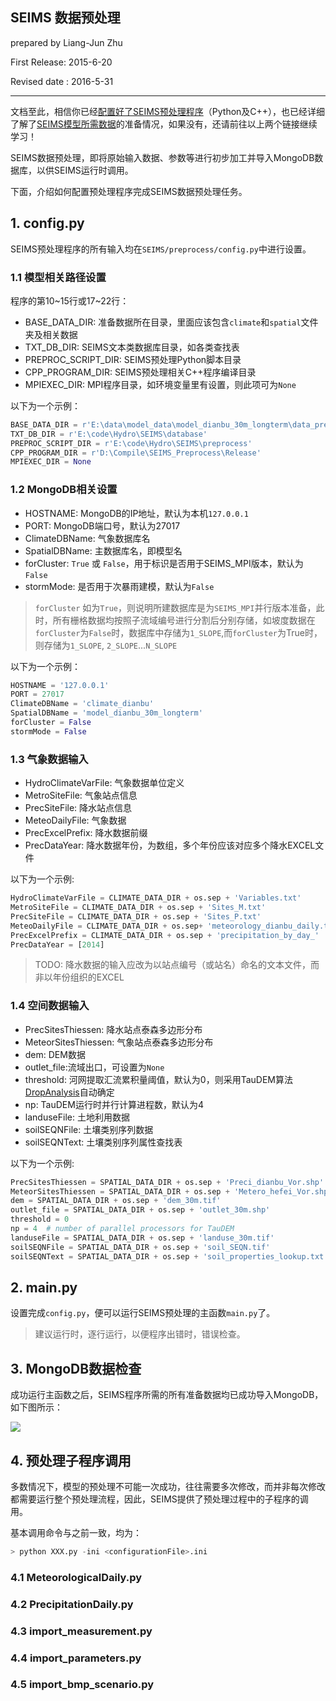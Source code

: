 SEIMS 数据预处理
----------------
prepared by Liang-Jun Zhu

First Release: 2015-6-20

Revised date : 2016-5-31

----------------

文档至此，相信你已经[配置好了SEIMS预处理程序](Construct-python-env)（Python及C++），也已经详细了解了[SEIMS模型所需数据](Data-preparation)的准备情况，如果没有，还请前往以上两个链接继续学习！

SEIMS数据预处理，即将原始输入数据、参数等进行初步加工并导入MongoDB数据库，以供SEIMS运行时调用。

下面，介绍如何配置预处理程序完成SEIMS数据预处理任务。

## 1. config.py

SEIMS预处理程序的所有输入均在`SEIMS/preprocess/config.py`中进行设置。

### 1.1 模型相关路径设置

程序的第10~15行或17~22行：

+ BASE_DATA_DIR: 准备数据所在目录，里面应该包含`climate`和`spatial`文件夹及相关数据
+ TXT_DB_DIR: SEIMS文本类数据库目录，如各类查找表
+ PREPROC_SCRIPT_DIR: SEIMS预处理Python脚本目录
+ CPP_PROGRAM_DIR: SEIMS预处理相关C++程序编译目录
+ MPIEXEC_DIR: MPI程序目录，如环境变量里有设置，则此项可为`None`

以下为一个示例：

```python
BASE_DATA_DIR = r'E:\data\model_data\model_dianbu_30m_longterm\data_prepare'
TXT_DB_DIR = r'E:\code\Hydro\SEIMS\database'
PREPROC_SCRIPT_DIR = r'E:\code\Hydro\SEIMS\preprocess'
CPP_PROGRAM_DIR = r'D:\Compile\SEIMS_Preprocess\Release'
MPIEXEC_DIR = None
```

### 1.2 MongoDB相关设置

+ HOSTNAME: MongoDB的IP地址，默认为本机`127.0.0.1`
+ PORT: MongoDB端口号，默认为27017
+ ClimateDBName: 气象数据库名
+ SpatialDBName: 主数据库名，即模型名
+ forCluster: `True` 或 `False`，用于标识是否用于SEIMS_MPI版本，默认为`False`
+ stormMode: 是否用于次暴雨建模，默认为`False`

> `forCluster` 如为`True`，则说明所建数据库是为`SEIMS_MPI`并行版本准备，此时，所有栅格数据均按照子流域编号进行分割后分别存储，如坡度数据在`forCluster`为`False`时，数据库中存储为`1_SLOPE`,而`forCluster`为True时，则存储为`1_SLOPE`, `2_SLOPE`...`N_SLOPE`

以下为一个示例：

```python
HOSTNAME = '127.0.0.1'
PORT = 27017
ClimateDBName = 'climate_dianbu'
SpatialDBName = 'model_dianbu_30m_longterm'
forCluster = False 
stormMode = False
```

### 1.3 气象数据输入

+ HydroClimateVarFile: 气象数据单位定义
+ MetroSiteFile: 气象站点信息
+ PrecSiteFile: 降水站点信息
+ MeteoDailyFile: 气象数据
+ PrecExcelPrefix: 降水数据前缀
+ PrecDataYear: 降水数据年份，为数组，多个年份应该对应多个降水EXCEL文件

以下为一个示例:

```python
HydroClimateVarFile = CLIMATE_DATA_DIR + os.sep + 'Variables.txt'
MetroSiteFile = CLIMATE_DATA_DIR + os.sep + 'Sites_M.txt'
PrecSiteFile = CLIMATE_DATA_DIR + os.sep + 'Sites_P.txt'
MeteoDailyFile = CLIMATE_DATA_DIR + os.sep+ 'meteorology_dianbu_daily.txt'
PrecExcelPrefix = CLIMATE_DATA_DIR + os.sep + 'precipitation_by_day_'
PrecDataYear = [2014]
```

> TODO: 降水数据的输入应改为以站点编号（或站名）命名的文本文件，而非以年份组织的EXCEL

### 1.4 空间数据输入

+ PrecSitesThiessen: 降水站点泰森多边形分布
+ MeteorSitesThiessen: 气象站点泰森多边形分布
+ dem: DEM数据
+ outlet_file:流域出口，可设置为`None` 
+ threshold: 河网提取汇流累积量阈值，默认为0，则采用TauDEM算法[DropAnalysis](http://hydrology.usu.edu/taudem/taudem5/help53/StreamDropAnalysis.html)自动确定
+ np: TauDEM运行时并行计算进程数，默认为4
+ landuseFile: 土地利用数据
+ soilSEQNFile: 土壤类别序列数据
+ soilSEQNText: 土壤类别序列属性查找表

以下为一个示例:

```python
PrecSitesThiessen = SPATIAL_DATA_DIR + os.sep + 'Preci_dianbu_Vor.shp'
MeteorSitesThiessen = SPATIAL_DATA_DIR + os.sep + 'Metero_hefei_Vor.shp'
dem = SPATIAL_DATA_DIR + os.sep + 'dem_30m.tif'
outlet_file = SPATIAL_DATA_DIR + os.sep + 'outlet_30m.shp'
threshold = 0
np = 4  # number of parallel processors for TauDEM
landuseFile = SPATIAL_DATA_DIR + os.sep + 'landuse_30m.tif'
soilSEQNFile = SPATIAL_DATA_DIR + os.sep + 'soil_SEQN.tif'
soilSEQNText = SPATIAL_DATA_DIR + os.sep + 'soil_properties_lookup.txt'
```

## 2. main.py

设置完成`config.py`，便可以运行SEIMS预处理的主函数`main.py`了。

> 建议运行时，逐行运行，以便程序出错时，错误检查。

## 3. MongoDB数据检查

成功运行主函数之后，SEIMS程序所需的所有准备数据均已成功导入MongoDB，如下图所示：


![](http://zhulj-blog.oss-cn-beijing.aliyuncs.com/seims-img%2Fdatabases.png)


## 4. 预处理子程序调用

多数情况下，模型的预处理不可能一次成功，往往需要多次修改，而并非每次修改都需要运行整个预处理流程，因此，SEIMS提供了预处理过程中的子程序的调用。

基本调用命令与之前一致，均为：

```python
> python XXX.py -ini <configurationFile>.ini
```

### 4.1 MeteorologicalDaily.py
### 4.2 PrecipitationDaily.py
### 4.3 import_measurement.py
### 4.4 import_parameters.py
### 4.5 import_bmp_scenario.py

